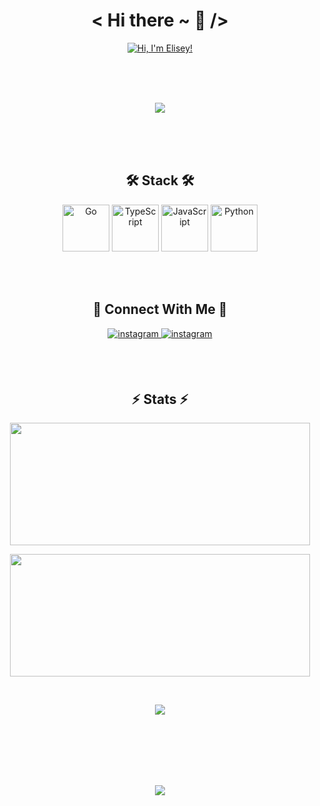 <h1 align="center"> 
< Hi there ~ 👋 /> 
</h1>

<p align="center" >
<a href="https://github.com/ElishaFlacon/">
<img src="https://readme-typing-svg.herokuapp.com?font=MonoSpace&size=32&duration=2500&pause=500&color=ff79c6&background=FF050500&center=true&vCenter=true&width=600&height=70&lines=Hi,+I'm+Elisey!;Golang+Developer;I+Love+Programming+❤️;" alt="Hi, I'm Elisey!" />
</a>
</p>

<br/>
<br/>
<br/>

<p align="center">
<a href="https://eelisey.ru/">
<img  src="https://github-production-user-asset-6210df.s3.amazonaws.com/83610362/251165138-23cf1c45-50b4-4889-a874-54df7e7c7171.png"/>
</a>
</p>

<br/>
<br/>
<br/>
   
<h2 align="center">
🛠️ Stack 🛠️
</h2>
    
<p align="center">
<a href="https://www.python.org/" target="_blank" rel="noreferrer"><img src="https://raw.githubusercontent.com/danielcranney/readme-generator/main/public/icons/skills/go-colored.svg" width="75" height="75" alt="Go" /></a>
<a href="https://www.typescriptlang.org/" target="_blank" rel="noreferrer"><img src="https://raw.githubusercontent.com/danielcranney/readme-generator/main/public/icons/skills/typescript-colored.svg" width="75" height="75" alt="TypeScript" /></a>
<a href="https://developer.mozilla.org/en-US/docs/Web/JavaScript" target="_blank" rel="noreferrer"><img src="https://raw.githubusercontent.com/danielcranney/readme-generator/main/public/icons/skills/javascript-colored.svg" width="75" height="75" alt="JavaScript" /></a>
<a href="https://www.python.org/" target="_blank" rel="noreferrer"><img src="https://raw.githubusercontent.com/danielcranney/readme-generator/main/public/icons/skills/python-colored.svg" width="75" height="75" alt="Python" /></a>
</p>

<br/>
<br/>

<h2 align="center">
🔗 Connect With  Me 🔗
</h2>

<p align="center">
<a href="https://t.me/elishaflacon" target="_blank">
<img src=https://img.shields.io/badge/telegram-%23191622.svg?&style=for-the-badge&logo=telegram&logoColor=ff79c6 alt=instagram style="margin-bottom: 5px;" />
</a>
<a href="mailto:elishaflacon@gmail.com" target="_blank">
<img src=https://img.shields.io/badge/gmail-%23191622.svg?&style=for-the-badge&logo=gmail&logoColor=ff79c6 alt=instagram style="margin-bottom: 5px;" />
</a>
</p>

<br/>
<br/>

<h2 align="center">
⚡ Stats ⚡
</h2>

<p align="center">
<p align="center"> <img src="https://github-readme-stats.vercel.app/api?username=elishaflacon&show_icons=true&theme=omni&hide_border=true" width="480" height="196" /></p>
<p align="center"><img src="https://github-readme-stats.vercel.app/api/top-langs/?username=elishaflacon&hide_border=true&layout=compact&theme=omni" width="480" height="196" /></p>
<br/>
<p align="center"><img src="https://komarev.com/ghpvc/?username=elishaflacon&&style=flat-square" align="center" /></p>
</p>

<br/>
<br/>
<br/>
<br/>
<br/>

<p align="center">
  <img src="https://capsule-render.vercel.app/api?type=waving&color=d179b8&height=64&section=footer"/>
</p>
